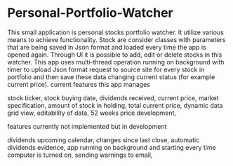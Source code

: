 # Personal-Portfolio-Watcher
This small application is personal stocks portfolio watcher. It utilize various means to achieve functionality.
Stock are consider classes with parameters that are being saved in Json format and loaded every time the app is opened again. Through UI it is possible to add, edit or delete stocks in this watcher. This app uses multi-thread operation running on background with timer to upload Json format request to source site for every stock in portfolio and then save these data changing current status (for example current price).
current features this app manages

stock ticker,
stock buying date,
dividends received,
current price,
market specification,
amount of stock in holding,
total current price,
dynamic data grid view,
editability of data,
52 weeks price development,

features currently not implemented but in development

dividends upcoming calendar,
changes since last close,
automatic dividends evidence,
app running on background and starting every time computer is turned on,
sending warnings to email,
